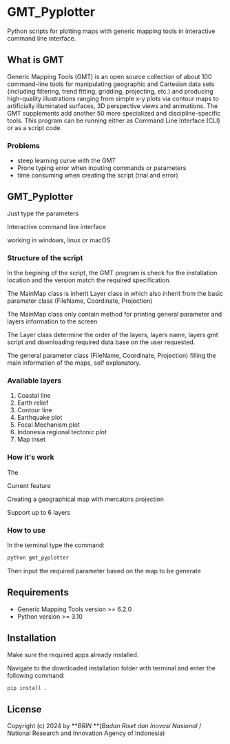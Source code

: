 # GMT_Pyplotter

Python scripts for plotting maps with generic mapping tools in interactive command line interface.

## What is GMT

Generic Mapping Tools (GMT) is an open source collection of about 100 command-line tools for manipulating geographic and Cartesian data sets (including filtering, trend fitting, gridding, projecting, etc.) and producing high-quality illustrations ranging from simple x-y plots via contour maps to artificially illuminated surfaces, 3D perspective views and animations. The GMT supplements add another 50 more specialized and discipline-specific tools. This program can be running either as Command Line Interface (CLI) or as a script code.

### Problems

* steep learning curve with the GMT
* Prone typing error when inputing commands or parameters
* time consuming when creating the script (trial and error)

## GMT_Pyplotter

Just type the parameters

Interactive command line interface

working in windows, linux or macOS

### Structure of the script

In the begining of the script, the GMT program is check for the installation location and the version match the required specification.

The MainMap class is inherit Layer class in which also inherit from the basic parameter class (FileName, Coordinate, Projection)

The MainMap class only contain method for printing general parameter and layers information to the screen

The Layer class determine the order of the layers, layers name, layers gmt script and downloading required data base on the user requested.

The general parameter class (FileName, Coordinate, Projection) filling the main information of the maps, self explanatory.


### Available layers

1. Coastal line
2. Earth relief
3. Contour line
4. Earthquake plot
5. Focal Mechanism plot
6. Indonesia regional tectonic plot
7. Map inset

### How it's work

The

Current feature

Creating a geographical map with mercators projection

Support up to 6 layers

### How to use

In the terminal type the command:

```python
python gmt_pyplotter
```

Then input the required parameter based on the map to be generate

## Requirements

* Generic Mapping Tools version >= 6.2.0
* Python version >= 3.10

## Installation

Make sure the required apps already installed.

Navigate to the downloaded installation folder with terminal and enter the following command:

```python
pip install .
```

## License

Copyright (c) 2024 by ***BRIN* **(*Badan Riset dan Inovasi Nasional* / National Research and Innovation Agency of Indonesia)
